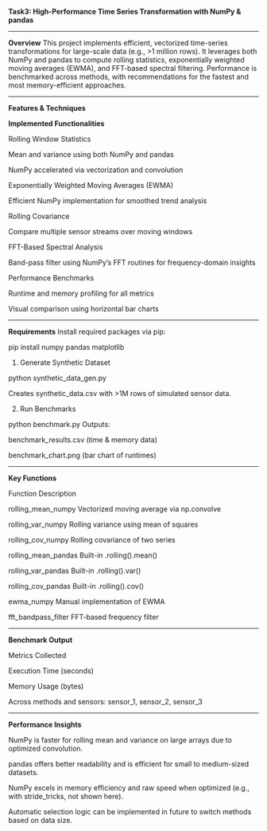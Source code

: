 **Task3: High-Performance Time Series Transformation with NumPy & pandas**

____________________________________________________________________________________________________________________________________________________________________________________________________________________________________________________________________________________________________________________________________________________________________________________________
**Overview**
This project implements efficient, vectorized time-series transformations for large-scale data (e.g., >1 million rows). It leverages both NumPy and pandas to compute rolling statistics, exponentially weighted moving averages (EWMA), and FFT-based spectral filtering. Performance is benchmarked across methods, with recommendations for the fastest and most memory-efficient approaches.

____________________________________________________________________________________________________________________________________________________________________________________________________________________________________________________________________________________________________________________________________________________________________________________________
**Features & Techniques**

**Implemented Functionalities**

Rolling Window Statistics

Mean and variance using both NumPy and pandas

NumPy accelerated via vectorization and convolution

Exponentially Weighted Moving Averages (EWMA)

Efficient NumPy implementation for smoothed trend analysis

Rolling Covariance

Compare multiple sensor streams over moving windows

FFT-Based Spectral Analysis

Band-pass filter using NumPy’s FFT routines for frequency-domain insights

Performance Benchmarks

Runtime and memory profiling for all metrics

Visual comparison using horizontal bar charts

__________________________________________________________________________________________________________________________________
**Requirements**
Install required packages via pip:

pip install numpy pandas matplotlib

1. Generate Synthetic Dataset

python synthetic_data_gen.py

Creates synthetic_data.csv with >1M rows of simulated sensor data.

2. Run Benchmarks

python benchmark.py
Outputs:

benchmark_results.csv (time & memory data)

benchmark_chart.png (bar chart of runtimes)


__________________________________________________________________________________________________________________________________
**Key Functions**

Function	Description

rolling_mean_numpy	Vectorized moving average via np.convolve

rolling_var_numpy	Rolling variance using mean of squares

rolling_cov_numpy	Rolling covariance of two series

rolling_mean_pandas	Built-in .rolling().mean()

rolling_var_pandas	Built-in .rolling().var()

rolling_cov_pandas	Built-in .rolling().cov()

ewma_numpy	Manual implementation of EWMA

fft_bandpass_filter	FFT-based frequency filter


__________________________________________________________________________________________________________________________________
**Benchmark Output**

Metrics Collected

Execution Time (seconds)

Memory Usage (bytes)

Across methods and sensors: sensor_1, sensor_2, sensor_3

__________________________________________________________________________________________________________________________________
**Performance Insights**

NumPy is faster for rolling mean and variance on large arrays due to optimized convolution.

pandas offers better readability and is efficient for small to medium-sized datasets.

NumPy excels in memory efficiency and raw speed when optimized (e.g., with stride_tricks, not shown here).

Automatic selection logic can be implemented in future to switch methods based on data size.
